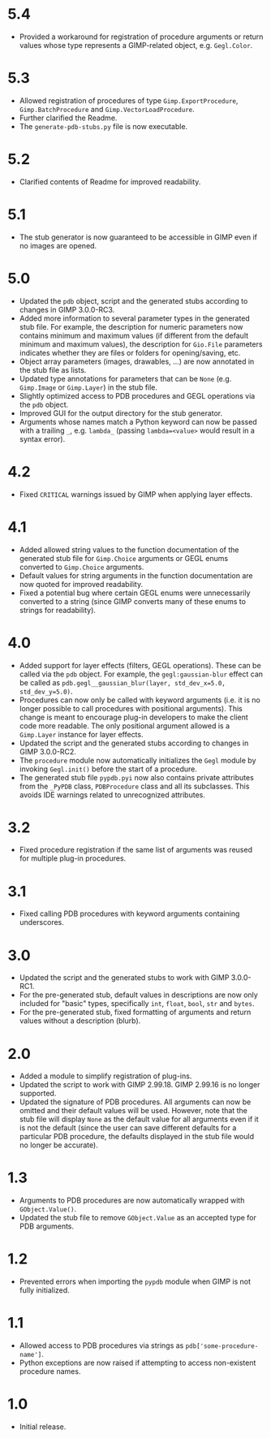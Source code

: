 # 5.4

* Provided a workaround for registration of procedure arguments or return values whose type represents a GIMP-related object, e.g. `Gegl.Color`.


# 5.3

* Allowed registration of procedures of type `Gimp.ExportProcedure`, `Gimp.BatchProcedure` and `Gimp.VectorLoadProcedure`.
* Further clarified the Readme.
* The `generate-pdb-stubs.py` file is now executable.


# 5.2

* Clarified contents of Readme for improved readability.


# 5.1

* The stub generator is now guaranteed to be accessible in GIMP even if no images are opened.


# 5.0

* Updated the `pdb` object, script and the generated stubs according to changes in GIMP 3.0.0-RC3.
* Added more information to several parameter types in the generated stub file. For example, the description for numeric parameters now contains minimum and maximum values (if different from the default minimum and maximum values), the description for `Gio.File` parameters indicates whether they are files or folders for opening/saving, etc.
* Object array parameters (images, drawables, ...) are now annotated in the stub file as lists.
* Updated type annotations for parameters that can be `None` (e.g. `Gimp.Image` or `Gimp.Layer`) in the stub file.
* Slightly optimized access to PDB procedures and GEGL operations via the `pdb` object.
* Improved GUI for the output directory for the stub generator.
* Arguments whose names match a Python keyword can now be passed with a trailing `_`, e.g. `lambda_` (passing `lambda=<value>` would result in a syntax error).


# 4.2

* Fixed `CRITICAL` warnings issued by GIMP when applying layer effects.


# 4.1

* Added allowed string values to the function documentation of the generated stub file for `Gimp.Choice` arguments or GEGL enums converted to `Gimp.Choice` arguments.
* Default values for string arguments in the function documentation are now quoted for improved readability.
* Fixed a potential bug where certain GEGL enums were unnecessarily converted to a string (since GIMP converts many of these enums to strings for readability).


# 4.0

* Added support for layer effects (filters, GEGL operations). These can be called via the `pdb` object. For example, the `gegl:gaussian-blur` effect can be called as `pdb.gegl__gaussian_blur(layer, std_dev_x=5.0, std_dev_y=5.0)`.
* Procedures can now only be called with keyword arguments (i.e. it is no longer possible to call procedures with positional arguments). This change is meant to encourage plug-in developers to make the client code more readable. The only positional argument allowed is a `Gimp.Layer` instance for layer effects.
* Updated the script and the generated stubs according to changes in GIMP 3.0.0-RC2.
* The `procedure` module now automatically initializes the `Gegl` module by invoking `Gegl.init()` before the start of a procedure.
* The generated stub file `pypdb.pyi` now also contains private attributes from the `_PyPDB` class, `PDBProcedure` class and all its subclasses. This avoids IDE warnings related to unrecognized attributes.


# 3.2

* Fixed procedure registration if the same list of arguments was reused for multiple plug-in procedures.


# 3.1

* Fixed calling PDB procedures with keyword arguments containing underscores.


# 3.0

* Updated the script and the generated stubs to work with GIMP 3.0.0-RC1.
* For the pre-generated stub, default values in descriptions are now only included for "basic" types, specifically `int`, `float`, `bool`, `str` and `bytes`.
* For the pre-generated stub, fixed formatting of arguments and return values without a description (blurb).


# 2.0

* Added a module to simplify registration of plug-ins.
* Updated the script to work with GIMP 2.99.18. GIMP 2.99.16 is no longer supported.
* Updated the signature of PDB procedures. All arguments can now be omitted and their default values will be used. However, note that the stub file will display `None` as the default value for all arguments even if it is not the default (since the user can save different defaults for a particular PDB procedure, the defaults displayed in the stub file would no longer be accurate).


# 1.3

* Arguments to PDB procedures are now automatically wrapped with `GObject.Value()`.
* Updated the stub file to remove `GObject.Value` as an accepted type for PDB arguments.


# 1.2

* Prevented errors when importing the `pypdb` module when GIMP is not fully initialized.


# 1.1

* Allowed access to PDB procedures via strings as `pdb['some-procedure-name']`.
* Python exceptions are now raised if attempting to access non-existent procedure names.


# 1.0

* Initial release.
